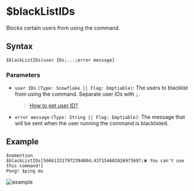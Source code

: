 # $blackListIDs
Blocks certain users from using the command.

## Syntax
```
$blackListIDs[user IDs;...;error message]
```

### Parameters
- `user IDs` `(Type: Snowflake || Flag: Emptiable)`: The users to blacklist from using the command. Separate user IDs with `;`.
  > [How to get user ID?](https://support.discord.com/hc/en-us/articles/206346498-Where-can-I-find-my-User-Server-Message-ID-)
- `error message` `(Type: String || Flag: Emptiable)`: The message that will be sent when the user running the command is blacklisted.

## Example
```
$nomention
$blackListIDs[566613317972394004;437154602626973697;❌ You can't use this command!]
Pong! $ping ms
```

![example](https://user-images.githubusercontent.com/113303649/210045834-d83964d7-6d5f-4cba-b549-2373c1336e49.png)
